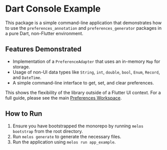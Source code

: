 # Dart Console Example

This package is a simple command-line application that demonstrates how to use the
`preferences_annotation` and `preferences_generator` packages in a pure Dart, non-Flutter
environment.

## Features Demonstrated

- Implementation of a `PreferenceAdapter` that uses an in-memory `Map` for storage.
- Usage of non-UI data types like `String`, `int`, `double`, `bool`, `Enum`, `Record`, and
  `DateTime`.
- A simple command-line interface to get, set, and clear preferences.

This shows the flexibility of the library outside of a Flutter UI context. For a full guide, please
see the main [Preferences Workspace](../../README.md).

## How to Run

1. Ensure you have bootstrapped the monorepo by running `melos bootstrap` from the root directory.
2. Run `melos generate` to generate the necessary files.
3. Run the application using `melos run app_example`.